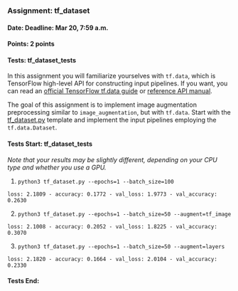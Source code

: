 ### Assignment: tf_dataset
#### Date: Deadline: Mar 20, 7:59 a.m.
#### Points: 2 points
#### Tests: tf_dataset_tests

In this assignment you will familiarize yourselves with `tf.data`, which is
TensorFlow high-level API for constructing input pipelines. If you want,
you can read an [official TensorFlow tf.data guide](https://www.tensorflow.org/guide/data)
or [reference API manual](https://www.tensorflow.org/api_docs/python/tf/data).

The goal of this assignment is to implement image augmentation preprocessing
similar to `image_augmentation`, but with `tf.data`. Start with the
[tf_dataset.py](https://github.com/ufal/npfl114/tree/master/labs/04/tf_dataset.py)
template and implement the input pipelines employing the `tf.data.Dataset`.

#### Tests Start: tf_dataset_tests
_Note that your results may be slightly different, depending on your CPU type and whether you use a GPU._
1. `python3 tf_dataset.py --epochs=1 --batch_size=100`
```
loss: 2.1809 - accuracy: 0.1772 - val_loss: 1.9773 - val_accuracy: 0.2630
```
2. `python3 tf_dataset.py --epochs=1 --batch_size=50 --augment=tf_image`
```
loss: 2.1008 - accuracy: 0.2052 - val_loss: 1.8225 - val_accuracy: 0.3070
```
3. `python3 tf_dataset.py --epochs=1 --batch_size=50 --augment=layers`
```
loss: 2.1820 - accuracy: 0.1664 - val_loss: 2.0104 - val_accuracy: 0.2330
```
#### Tests End:
